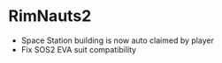 # RimNauts2
- Space Station building is now auto claimed by player
- Fix SOS2 EVA suit compatibility
